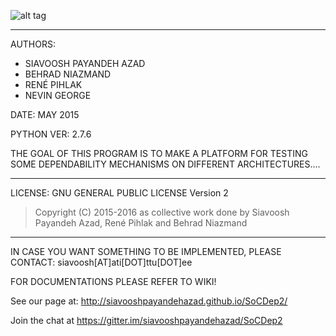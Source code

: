 ![alt tag](https://cloud.githubusercontent.com/assets/6337603/14418625/cacaca68-ffc8-11e5-962d-f59383848a74.png)

----------

AUTHORS:
* SIAVOOSH PAYANDEH AZAD
* BEHRAD NIAZMAND
* RENÉ PIHLAK
* NEVIN GEORGE

DATE: MAY 2015

PYTHON VER: 2.7.6

THE GOAL OF THIS PROGRAM IS TO MAKE A PLATFORM FOR TESTING SOME DEPENDABILITY MECHANISMS ON DIFFERENT ARCHITECTURES....

----------
LICENSE: GNU GENERAL PUBLIC LICENSE Version 2

>Copyright (C) 2015-2016 as collective work done by Siavoosh Payandeh Azad, René Pihlak and Behrad Niazmand

----------
 
IN CASE YOU WANT SOMETHING TO BE IMPLEMENTED, PLEASE CONTACT: siavoosh[AT]ati[DOT]ttu[DOT]ee

FOR DOCUMENTATIONS PLEASE REFER TO WIKI!
 
See our page at: http://siavooshpayandehazad.github.io/SoCDep2/

Join the chat at https://gitter.im/siavooshpayandehazad/SoCDep2
